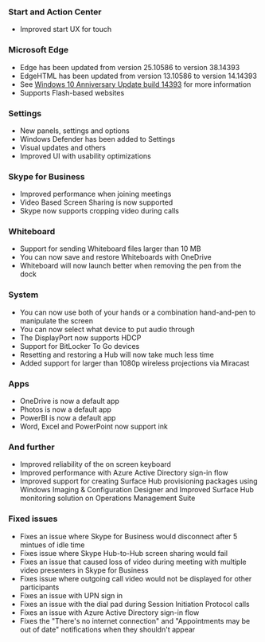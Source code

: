 ### Start and Action Center
- Improved start UX for touch

### Microsoft Edge
- Edge has been updated from version 25.10586 to version 38.14393
- EdgeHTML has been updated from version 13.10586 to version 14.14393
- See [Windows 10 Anniversary Update build 14393](http://changewindows.org/build/14393/desktop) for more information
- Supports Flash-based websites

### Settings
- New panels, settings and options
 - Windows Defender has been added to Settings
- Visual updates and others
 - Improved UI with usability optimizations

### Skype for Business
- Improved performance when joining meetings
- Video Based Screen Sharing is now supported
- Skype now supports cropping video during calls

### Whiteboard
- Support for sending Whiteboard files larger than 10 MB
- You can now save and restore Whiteboards with OneDrive
- Whiteboard will now launch better when removing the pen from the dock

### System
- You can now use both of your hands or a combination hand-and-pen to manipulate the screen
- You can now select what device to put audio through
- The DisplayPort now supports HDCP
- Support for BitLocker To Go devices
- Resetting and restoring a Hub will now take much less time
- Added support for larger than 1080p wireless projections via Miracast

### Apps
- OneDrive is now a default app
- Photos is now a default app
- PowerBI is now a default app
- Word, Excel and PowerPoint now support ink

### And further
- Improved reliability of the on screen keyboard
- Improved performance with Azure Active Directory sign-in flow
- Improved support for creating Surface Hub provisioning packages using Windows Imaging & Configuration Designer and Improved Surface Hub monitoring solution on Operations Management Suite

### Fixed issues
- Fixes an issue where Skype for Business would disconnect after 5 mintues of idle time
- Fixes issue where Skype Hub-to-Hub screen sharing would fail
- Fixes an issue that caused loss of video during meeting with multiple video presenters in Skype for Business
- Fixes issue where outgoing call video would not be displayed for other participants
- Fixes an issue with UPN sign in
- Fixes an issue with the dial pad during Session Initiation Protocol calls
- Fixes an issue with Azure Active Directory sign-in flow
- Fixes the "There's no internet connection" and "Appointments may be out of date" notifications when they shouldn't appear
